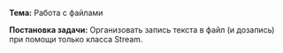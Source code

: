 ﻿**Тема:** Работа с файлами

**Постановка задачи:** Организовать запись текста в файл (и дозапись) при помощи только класса Stream. 